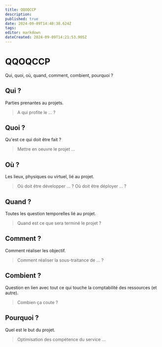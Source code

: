 ```yaml
---
title: QQOQCCP
description: 
published: true
date: 2024-09-09T14:40:38.624Z
tags: 
editor: markdown
dateCreated: 2024-09-09T14:21:53.905Z
---
```


# QQOQCCP

Qui, quoi, où, quand, comment, combient, pourquoi ?

## Qui ?

Parties prenantes au projets.

> A qui profite le ... ?

## Quoi ?

Qu'est ce qui doit être fait ?

> Mettre en oeuvre le projet ...

## Où ?

Les lieux, physiques ou virtuel, lié au projet.

> Où doit être développer ... ? Où doit être déployer ... ?

## Quand ?

Toutes les question temporelles lié au projet.

> Quand est ce que sera terminé le projet ?

## Comment ?

Comment réaliser les objectif.

> Comment réaliser la sous-traitance de ... ?

## Combient ?

Question en lien avec tout ce qui touche la comptabilité des ressources (et autre).

> Combien ça coute ?

## Pourquoi ?

Quel est le but du projet.

> Optimisation des compétence du service ...

##

##

